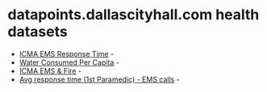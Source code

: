 # datapoints.dallascityhall.com health datasets
* [ICMA EMS Response Time](https://datapoints.dallascityhall.com/d/dxyd-t4za) - 
* [Water Consumed Per Capita](https://datapoints.dallascityhall.com/d/ji4e-jvpx) - 
* [ICMA EMS & Fire](https://datapoints.dallascityhall.com/d/yuvs-zrnt) - 
* [Avg response time (1st Paramedic) - EMS calls](https://datapoints.dallascityhall.com/d/qrfd-8dq8) - 
